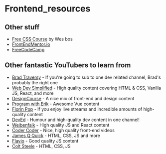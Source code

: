 # Frontend_resources

## Other stuff
- [Free CSS Course](https://cssgrid.io/) by Wes bos
- [FrontEndMentor.io](https://www.frontendmentor.io/)
- [FreeCodeCamp](https://www.freecodecamp.org/)

## Other fantastic YouTubers to learn from
- [Brad Traversy](https://www.youtube.com/channel/UC29ju8bIPH5as8OGnQzwJyA) - If you're going to sub to one dev related channel, Brad's probably the right one
- [Web Dev Simplified](https://www.youtube.com/channel/UCFbNIlppjAuEX4znoulh0Cw) - High quality content covering HTML & CSS, Vanilla JS, React, and more
- [DesignCourse](https://www.youtube.com/user/DesignCourse) - A nice mix of front-end and design content
- [Program with Erik](https://www.youtube.com/channel/UCshZ3rdoCLjDYuTR_RBubzw) - Awesome Vue content
- [Florin Pop](https://www.youtube.com/c/florinpop) - If you enjoy live streams and incredible amounts of high-quality content
- [DevEd](https://www.youtube.com/channel/UClb90NQQcskPUGDIXsQEz5Q) - Humour and high-quality dev content in one channel!
- [Weibenfalk](https://www.youtube.com/user/Weibenfalk) - High quality JS and React content
- [Coder Coder](https://www.youtube.com/channel/UCzNf0liwUzMN6_pixbQlMhQ) - Nice, high quality front-end videos
- [James Q Quick](https://www.youtube.com/channel/UC-T8W79DN6PBnzomelvqJYw) - HTML, CSS, JS and more
- [Flavio](https://www.youtube.com/user/copesc) - Good quality JS content
- [Colt Steele](https://www.youtube.com/channel/UCrqAGUPPMOdo0jfQ6grikZw/videos) - HTML, CSS, JS 
